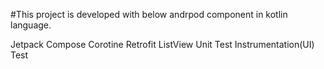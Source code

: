 #This project is developed with below andrpod component in kotlin language. 

 Jetpack Compose
 Corotine
 Retrofit
 ListView
 Unit Test
 Instrumentation(UI) Test

 
